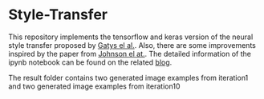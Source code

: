 # Style-Transfer
This repository implements the tensorflow and keras version of the neural style transfer proposed by [Gatys el al.](https://arxiv.org/abs/1508.06576). Also, there are some improvements inspired by the paper from [Johnson el at.](https://arxiv.org/abs/1603.08155). The detailed information of the ipynb notebook can be found on the related [blog](). 

The result folder contains two generated image examples from iteration1 and two generated image examples from iteration10
